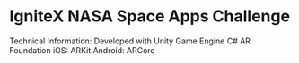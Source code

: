 # IgniteX NASA Space Apps Challenge

Technical Information:
Developed with Unity Game Engine
C#
AR Foundation
iOS: ARKit
Android: ARCore
